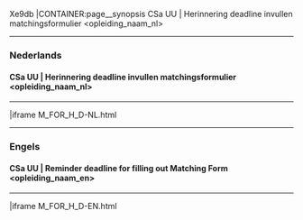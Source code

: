 Xe9db
|CONTAINER:page__synopsis
CSa UU | Herinnering deadline invullen matchingsformulier &lt;opleiding_naam_nl&gt;
_____
### Nederlands
#### CSa UU | Herinnering deadline invullen matchingsformulier &lt;opleiding_naam_nl&gt;
_____
|iframe
M_FOR_H_D-NL.html
_____
### Engels
#### CSa UU | Reminder deadline for filling out Matching Form &lt;opleiding_naam_en&gt;
_____
|iframe
M_FOR_H_D-EN.html